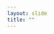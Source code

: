 ```yaml
---
layout: slide
title: ""
---
```


<section data-background-image="assets/images/Slide36.png" data-background-size="70%" data-background-position="center"/>